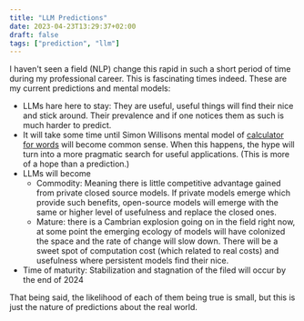 ```yaml
---
title: "LLM Predictions"
date: 2023-04-23T13:29:37+02:00
draft: false
tags: ["prediction", "llm"]
---
```


I haven't seen a field (NLP) change this rapid in such a short period of time during my professional career. This is fascinating times indeed. These are my current predictions and mental models: 

- LLMs hare here to stay: They are useful, useful things will find their nice and stick around. Their prevalence and if one notices them as such is much harder to predict.   
- It will take some time until Simon Willisons mental model of [calculator for words](https://simonwillison.net/2023/Apr/2/calculator-for-words/) will become common sense. When this happens, the hype will turn into a more pragmatic search for useful applications. (This is more of a hope than a prediction.) 
- LLMs will become
  - Commodity: Meaning there is little competitive advantage gained from private closed source models. If private models emerge which provide such benefits, open-source models will emerge with the same or higher level of usefulness and replace the closed ones.
  - Mature: there is a Cambrian explosion going on in the field right now, at some point the emerging ecology of models will have colonized the space and the rate of change will slow down. There will be a sweet spot of computation cost (which related to real costs) and usefulness where persistent models find their nice. 
- Time of maturity: Stabilization and stagnation of the filed will occur by the end of 2024


That being said, the likelihood of each of them being true is small, but this is just the nature of predictions about the real world.

